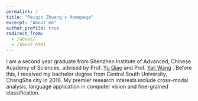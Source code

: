 ```yaml
---
permalink: /
title: "Peiqin Zhuang's Homepage"
excerpt: "About me"
author_profile: true
redirect_from: 
  - /about/
  - /about.html
---
```


I am a second year graduate from Shenzhen Institute of Advanced, Chinese Academy of Sciences, advised by Prof. <font color="blue"> <a href="http://mmlab.siat.ac.cn/yuqiao/">Yu Qiao</a> </font> and Prof. <font color="blue"> <a href="http://english.siat.cas.cn/SI2017/IAIT2017/RC1/CPE_20513/Researchers1/201707/t20170727_181385.html">Yali Wang</a> </font>.
Before this, I received my bachelor degree from Central South University, ChangSha city in 2016. My premier research interests include cross-modal analysis, language application in computer vision and fine-grained classification.

